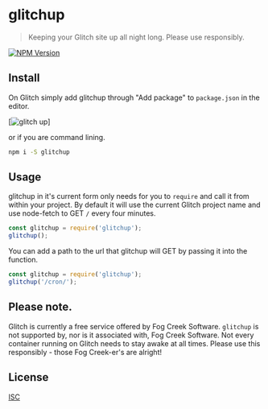 # glitchup

> Keeping your Glitch site up all night long. Please use responsibly.

[![NPM Version][npm-image]][npm-url]

## Install

On Glitch simply add glitchup through "Add package" to `package.json` in the editor.

[![glitch up][glitchup-gif]]

or if you are command lining.

```bash
npm i -S glitchup
```

## Usage

glitchup in it's current form only needs for you to `require` and call it from within your project. By default it will use the current Glitch project name and use node-fetch to GET `/` every four minutes.

```javascript
const glitchup = require('glitchup');
glitchup();
```

You can add a path to the url that glitchup will GET by passing it into the function. 
```javascript
const glitchup = require('glitchup');
glitchup('/cron/');
```

## Please note.

Glitch is currently a free service offered by Fog Creek Software. `glitchup` is not supported by, nor is it associated with, Fog Creek Software. Not every container running on Glitch needs to stay awake at all times. Please use this responsibly - those Fog Creek-er's are alright!

## License

[ISC](https://choosealicense.com/licenses/isc/)

[npm-image]: https://img.shields.io/npm/v/glitchup.svg
[npm-url]: https://npmjs.org/package/glitchup
[glitchup-gif]:  https://raw.githubusercontent.com/shindakun/glitchup/master/glitchup.gif

